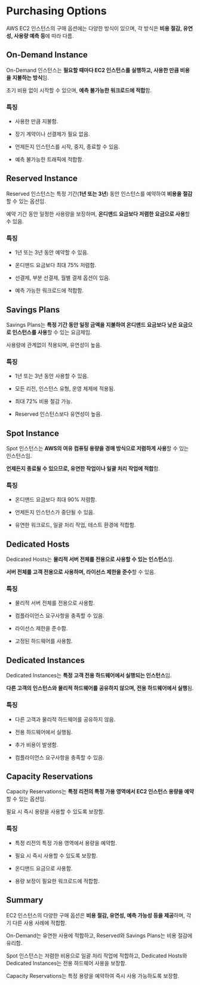 # Purchasing Options

AWS EC2 인스턴스의 구매 옵션에는 다양한 방식이 있으며, 각 방식은 **비용 절감, 유연성, 사용량 예측 등**에 따라 다름. 

## On-Demand Instance

On-Demand 인스턴스는 **필요할 때마다 EC2 인스턴스를 실행하고, 사용한 만큼 비용을 지불하는 방식**임. 

초기 비용 없이 시작할 수 있으며, **예측 불가능한 워크로드에 적합**함.

### 특징

* 사용한 만큼 지불함.

* 장기 계약이나 선결제가 필요 없음.

* 언제든지 인스턴스를 시작, 중지, 종료할 수 있음.

* 예측 불가능한 트래픽에 적합함.

## Reserved Instance

Reserved 인스턴스는 특정 기간(**1년 또는 3년**) 동안 인스턴스를 예약하여 **비용을 절감**할 수 있는 옵션임. 

예약 기간 동안 일정한 사용량을 보장하며, **온디맨드 요금보다 저렴한 요금으로 사용**할 수 있음.

### 특징

* 1년 또는 3년 동안 예약할 수 있음.

* 온디맨드 요금보다 최대 75% 저렴함.

* 선결제, 부분 선결제, 월별 결제 옵션이 있음.

* 예측 가능한 워크로드에 적합함.

## Savings Plans

Savings Plans는 **특정 기간 동안 일정 금액을 지불하여 온디맨드 요금보다 낮은 요금으로 인스턴스를 사용**할 수 있는 요금제임. 

사용량에 관계없이 적용되며, 유연성이 높음.

### 특징

* 1년 또는 3년 동안 사용할 수 있음.

* 모든 리전, 인스턴스 유형, 운영 체제에 적용됨.

* 최대 72% 비용 절감 가능.

* Reserved 인스턴스보다 유연성이 높음.

## Spot Instance

Spot 인스턴스는 **AWS의 여유 컴퓨팅 용량을 경매 방식으로 저렴하게 사용**할 수 있는 인스턴스임. 

**언제든지 종료될 수 있으므로, 유연한 작업이나 일괄 처리 작업에 적합**함.

### 특징

* 온디맨드 요금보다 최대 90% 저렴함.

* 언제든지 인스턴스가 중단될 수 있음.

* 유연한 워크로드, 일괄 처리 작업, 테스트 환경에 적합함.

## Dedicated Hosts

Dedicated Hosts는 **물리적 서버 전체를 전용으로 사용할 수 있는 인스턴스**임. 

**서버 전체를 고객 전용으로 사용하며, 라이선스 제한을 준수**할 수 있음.

### 특징

* 물리적 서버 전체를 전용으로 사용함.

* 컴플라이언스 요구사항을 충족할 수 있음.

* 라이선스 제한을 준수함.

* 고정된 하드웨어를 사용함.

## Dedicated Instances

Dedicated Instances는 **특정 고객 전용 하드웨어에서 실행되는 인스턴스**임. 

**다른 고객의 인스턴스와 물리적 하드웨어를 공유하지 않으며, 전용 하드웨어에서 실행**됨.

### 특징

* 다른 고객과 물리적 하드웨어를 공유하지 않음.

* 전용 하드웨어에서 실행됨.

* 추가 비용이 발생함.

* 컴플라이언스 요구사항을 충족할 수 있음.

## Capacity Reservations

Capacity Reservations는 **특정 리전의 특정 가용 영역에서 EC2 인스턴스 용량을 예약**할 수 있는 옵션임. 

필요 시 즉시 용량을 사용할 수 있도록 보장함.

### 특징

* 특정 리전의 특정 가용 영역에서 용량을 예약함.

* 필요 시 즉시 사용할 수 있도록 보장함.

* 온디맨드 요금으로 사용함.

* 용량 보장이 필요한 워크로드에 적합함.

## Summary

EC2 인스턴스의 다양한 구매 옵션은 **비용 절감, 유연성, 예측 가능성 등을 제공**하며, 각기 다른 사용 사례에 적합함. 

On-Demand는 유연한 사용에 적합하고, Reserved와 Savings Plans는 비용 절감에 유리함. 

Spot 인스턴스는 저렴한 비용으로 일괄 처리 작업에 적합하고, Dedicated Hosts와 Dedicated Instances는 전용 하드웨어 사용을 보장함. 

Capacity Reservations는 특정 용량을 예약하여 즉시 사용 가능하도록 보장함.